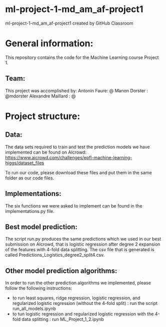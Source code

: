# ml-project-1-md_am_af-project1
ml-project-1-md_am_af-project1 created by GitHub Classroom

# General information:
This repository contains the code for the Machine Learning course Project 1.

## Team:
This project was accomplished by:
Antonin Faure: @
Manon Dorster : @mdorster
Alexandre Maillard : @

# Project structure: 

## Data:

The data sets required to train and test the prediction models we have implemented can be found on AIcrowd: https://www.aicrowd.com/challenges/epfl-machine-learning-higgs/dataset_files

To run our code, please download these files and put them in the same folder as our code files. 

## Implementations:
The six functions we were asked to implement can be found in the implementations.py file. 

## Best model prediction:

The script run.py produces the same predictions which we used in our best submission on AIcrowd, that is logistic regression after degree 2 expansion of the features with 4-fold data splitting.
The csv file that is generated is called Predictions_Logistics_degree2_split4.csv.

## Other model prediction algorithms:
In order to run the other prediction algorithms we implemented, please follow the following instructions:
- to run least squares, ridge regression, logistic regression, and regularized logistic regression (without the 4-fold split) : run the script run_all_models.ipynb
- to tun logistic regression and regularized logistic regression with the 4-fold data splitting : run ML_Project_1_2.ipynb
